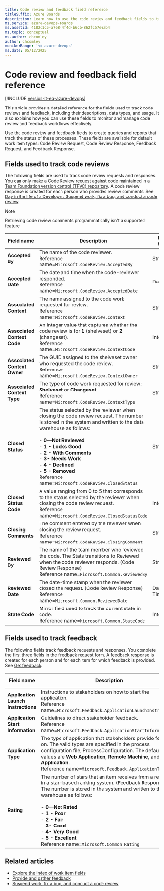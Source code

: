 ```yaml
---
title: Code review and feedback field reference
titleSuffix: Azure Boards
description: Learn how to use the code review and feedback fields to track code review and feedback requests and responses.
ms.service: azure-devops-boards
ms.assetid: 4182c1c5-a768-4f4d-b6cb-862fc57e6ab4
ms.topic: conceptual
ms.author: chcomley
author: chcomley
monikerRange: '<= azure-devops'
ms.date: 05/12/2025
---
```


# Code review and feedback field reference

[!INCLUDE [version-lt-eq-azure-devops](../../../includes/version-lt-eq-azure-devops.md)]

This article provides a detailed reference for the fields used to track code reviews and feedback, including their descriptions, data types, and usage. It also explains how you can use these fields to monitor and manage code review and feedback workflows effectively.

Use the code review and feedback fields to create queries and reports that track the status of these processes. These fields are available for default work item types: Code Review Request, Code Review Response, Feedback Request, and Feedback Response. 

<a name="codereviews"></a> 
<a id="fields"></a>

## Fields used to track code reviews  

The following fields are used to track code review requests and responses. You can only make a Code Review request against code maintained in a [Team Foundation version control (TFVC) repository](../../../repos/tfvc/index.yml). A code review response is created for each person who provides review comments. See [Day in the life of a Developer: Suspend work, fix a bug, and conduct a code review](../../../repos/tfvc/day-life-alm-developer-suspend-work-fix-bug-conduct-code-review.md).  
  
> [!NOTE]   
> Retrieving code review comments programmatically isn't a supported feature. 

|**Field name**|**Description**|**Data type**|  
|--------------|---------------|-------------|  
|**Accepted By**|The name of the code reviewer.<br/>Reference name=`Microsoft.CodeReview.AcceptedBy`|String|  
|**Accepted Date**|The date and time when the code-reviewer responded.<br/>Reference name=`Microsoft.CodeReview.AcceptedDate`|DateTime|  
|**Associated Context**|The name assigned to the code work requested for review.<br/>Reference name=`Microsoft.CodeReview.Context`|String|  
|**Associated Context Code**|An integer value that captures whether the code review is for **1** (shelveset) or **2** (changeset).<br/>Reference name=`Microsoft.CodeReview.ContextCode`|Integer|  
|**Associated Context Owner**|The GUID assigned to the shelveset owner who requested the code review.<br/>Reference name=`Microsoft.CodeReview.ContextOwner`|String|  
|**Associated Context Type**|The type of code work requested for review: **Shelveset** or **Changeset**.<br/>Reference name=`Microsoft.CodeReview.ContextType`|String|  
|**Closed Status**|The status selected by the reviewer when closing the code review request. The number is stored in the system and written to the data warehouse as follows:<br/><br/>-   **0—Not Reviewed**<br />-   **1 - Looks Good**<br />-   **2 - With Comments**<br/>-   **3- Needs Work**<br />-   **4 - Declined**<br/>-   **5 - Removed**<br/>Reference name=`Microsoft.CodeReview.ClosedStatus`|String|  
|**Closed Status Code**|A value ranging from 0 to 5 that corresponds to the status selected by the reviewer when closing the code review request.<br/>Reference name=`Microsoft.CodeReview.ClosedStatusCode`|Integer|  
|**Closing Comments**|The comment entered by the reviewer when closing the review request.<br/>Reference name=`Microsoft.CodeReview.ClosingComment`|String|  
|**Reviewed By**|The name of the team member who reviewed the code. The State transitions to Reviewed when the code reviewer responds. (Code Review Response)<br/>Reference name=`Microsoft.Common.ReviewedBy`|String|  
|**Reviewed Date**|The date-time stamp when the reviewer closed the request. (Code Review Response)<br/>Reference name=`Microsoft.Common.ReviewedDate`|Date-Time|  
|**State Code**|Mirror field used to track the current state in code.<br/>Reference name=`Microsoft.Common.StateCode`|Integer|  

<a name="feedback"></a> 

## Fields used to track feedback 
 
The following fields track feedback requests and responses. You complete the first three fields in the feedback request form. A feedback response is created for each person and for each item for which feedback is provided. See [Get feedback](/previous-versions/azure/devops/project/feedback/get-feedback).  
  
|**Field name**|**Description**|**Data type**|  
|--------------------|---------------------|-------------------|  
|**Application Launch Instructions**|Instructions to stakeholders on how to start the application.<br/>Reference name=`Microsoft.Feedback.ApplicationLaunchInstructions`|HTML|  
|**Application Start Information**|Guidelines to direct stakeholder feedback.<br/>Reference name=`Microsoft.Feedback.ApplicationStartInformation`|PlainText|  
|**Application Type**|The type of application that stakeholders provide feedback on. The valid types are specified in the process configuration file, ProcessConfiguration. The default values are **Web Application**, **Remote Machine**, and **Client Application**.<br/>Reference name=`Microsoft.Feedback.ApplicationType`|String|  
|**Rating**|The number of stars that an item receives from a reviewer in a star-based ranking system. (Feedback Response)<br /> The number is stored in the system and written to the data warehouse as follows:<br /><br /> -   **0—Not Rated**<br />-   **1 - Poor**<br />-   **2 - Fair**<br />-   **3- Good**<br />-   **4- Very Good**<br />-   **5 - Excellent**<br/>Reference name=`Microsoft.Common.Rating`|String|  
  
## Related articles

- [Explore the index of work item fields](work-item-field.md)  
- [Provide and gather feedback](/previous-versions/azure/devops/project/feedback/get-feedback)  
- [Suspend work, fix a bug, and conduct a code review](../../../repos/tfvc/day-life-alm-developer-suspend-work-fix-bug-conduct-code-review.md)  
